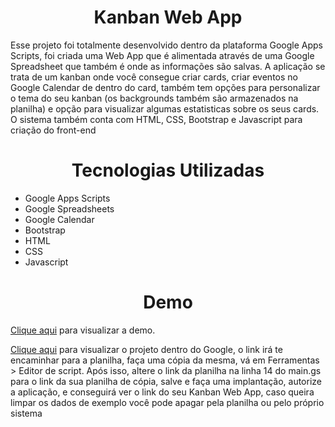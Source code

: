 <h1 align="center">Kanban Web App</h1>

<p>Esse projeto foi totalmente desenvolvido dentro da plataforma Google Apps Scripts, foi criada uma Web App que é alimentada através de uma Google Spreadsheet que também é onde as informações são salvas. A aplicação se trata de um kanban onde você consegue criar cards, criar eventos no Google Calendar de dentro do card, também tem opções para personalizar o tema do seu kanban (os backgrounds também são armazenados na planilha) e opção para visualizar algumas estatisticas sobre os seus cards. O sistema também conta com HTML, CSS, Bootstrap e Javascript para criação do front-end</p>

<h1 align="center">Tecnologias Utilizadas</h1>

<ul>
    <li>Google Apps Scripts</li>
    <li>Google Spreadsheets</li>
    <li>Google Calendar</li>
    <li>Bootstrap</li>
    <li>HTML</li>
    <li>CSS</li>
    <li>Javascript</li>
</ul>

<h1 align="center">Demo</h1>

<p><a target="_blank" href="https://wesleyoliveira98.github.io/javascript-alura/">Clique aqui</a> para visualizar a demo.</p>
<p><a target="_blank" href="https://docs.google.com/spreadsheets/d/1Oo0wQBHwNjy9TUXkvpJKeWcozGXW20EJY7uJu0Dkjn0/edit?usp=sharing">Clique aqui</a> para visualizar o projeto dentro do Google, o link irá te encaminhar para a planilha, faça uma cópia da mesma, vá em Ferramentas > Editor de script. Após isso, altere o link da planilha na linha 14 do main.gs para o link da sua planilha de cópia, salve e faça uma implantação, autorize a aplicação, e conseguirá ver o link do seu Kanban Web App, caso queira limpar os dados de exemplo você pode apagar pela planilha ou pelo próprio sistema</p>